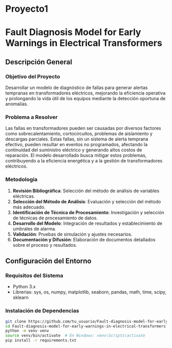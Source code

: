 # Proyecto1
# Fault Diagnosis Model for Early Warnings in Electrical Transformers

## Descripción General

### Objetivo del Proyecto
Desarrollar un modelo de diagnóstico de fallas para generar alertas tempranas en transformadores eléctricos, mejorando la eficiencia operativa y prolongando la vida útil de los equipos mediante la detección oportuna de anomalías.

### Problema a Resolver
Las fallas en transformadores pueden ser causadas por diversos factores como sobrecalentamiento, cortocircuitos, problemas de aislamiento y descargas parciales. Estas fallas, sin un sistema de alerta temprana efectivo, pueden resultar en eventos no programados, afectando la continuidad del suministro eléctrico y generando altos costos de reparación. El modelo desarrollado busca mitigar estos problemas, contribuyendo a la eficiencia energética y a la gestión de transformadores eléctricos.

### Metodología
1. **Revisión Bibliográfica**: Selección del método de análisis de variables eléctricas.
2. **Selección del Método de Análisis**: Evaluación y selección del método más adecuado.
3. **Identificación de Técnica de Procesamiento**: Investigación y selección de técnicas de procesamiento de datos.
4. **Desarrollo del Modelo**: Integración de resultados y establecimiento de umbrales de alarma.
5. **Validación**: Pruebas de simulación y ajustes necesarios.
6. **Documentación y Difusión**: Elaboración de documentos detallados sobre el proceso y resultados.

## Configuración del Entorno

### Requisitos del Sistema
- Python 3.x
- Librerías: sys, os, numpy, matplotlib, seaborn, pandas, math, time, scipy, sklearn

### Instalación de Dependencias
```bash
git clone https://github.com/tu_usuario/Fault-diagnosis-model-for-early-warnings-in-electrical-transformers.git
cd Fault-diagnosis-model-for-early-warnings-in-electrical-transformers
python -m venv venv
source venv/bin/activate  # En Windows: venv\Scripts\activate
pip install -r requirements.txt
